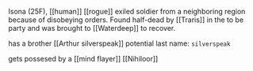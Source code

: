 Isona (25F), [[human]] [[rogue]] exiled soldier from a neighboring region because of disobeying orders. Found half-dead by [[Traris]] in the to be party and was brought to [[Waterdeep]] to recover.

has a brother [[Arthur silverspeak]]
potential last name: `silverspeak`

gets possesed by a [[mind flayer]] [[Nihiloor]]



